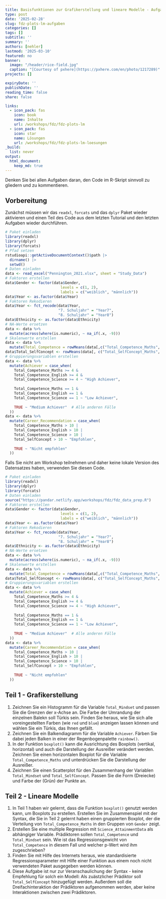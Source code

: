 ```yaml
---
title: Basisfunktionen zur Grafikerstellung und lineare Modelle - Aufgaben
type: post
date: '2025-02-28' 
slug: fdz-plots-lm-aufgaben
categories: [] 
tags: [] 
subtitle: ''
summary: '' 
authors: [nehler] 
lastmod: '2025-03-10'
featured: no
banner:
  image: "/header/rice-field.jpg"
  caption: "[Courtesy of pxhere](https://pxhere.com/en/photo/1217289)"
projects: []

expiryDate: ''
publishDate: ''
reading_time: false
share: false

links:
  - icon_pack: fas
    icon: book
    name: Inhalte
    url: /workshops/fdz/fdz-plots-lm
  - icon_pack: fas
    icon: star
    name: Lösungen
    url: /workshops/fdz/fdz-plots-lm-loesungen
_build:
  list: never
output:
  html_document:
    keep_md: true
---
```






Denken Sie bei allen Aufgaben daran, den Code im R-Skript sinnvoll zu gliedern und zu kommentieren.


## Vorbereitung

Zunächst müssen wir das `readxl`, `forcats` und das `dplyr` Paket wieder aktivieren und einen Teil des Code aus dem letzten Tutorial und den letzten Aufgaben wieder durchführen.


``` r
# Paket einladen
library(readxl)
library(dplyr)
library(forcats)
# Pfad setzen
rstudioapi::getActiveDocumentContext()$path |>
  dirname() |>
  setwd()
# Daten einladen
data <- read_excel("Pennington_2021.xlsx", sheet = "Study_Data")
# Faktoren erstellen
data$Gender <- factor(data$Gender, 
                         levels = c(1, 2),
                         labels = c("weiblich", "männlich"))
data$Year <- as.factor(data$Year)
# Faktoren Rekodieren
data$Year <- fct_recode(data$Year, 
                        "7. Schuljahr" = "Year7",
                        "8. Schuljahr" = "Year8")
data$Ethnicity <- as.factor(data$Ethnicity)
# NA-Werte ersetzen
data <- data %>%
  mutate(across(where(is.numeric), ~ na_if(.x, -9)))
# Skalenwerte erstellen
data <- data %>%
  mutate(Total_Competence = rowMeans(data[,c("Total_Competence_Maths", "Total_Competence_English", "Total_Competence_Science")]))
data$Total_SelfConcept <- rowMeans(data[, c("Total_SelfConcept_Maths", "Total_SelfConcept_Science", "Total_SelfConcept_English")]) 
# Gruppierungsvariablen erstellen
data <- data %>%
  mutate(Achiever = case_when(
    Total_Competence_Maths >= 4 & 
    Total_Competence_English >= 4 & 
    Total_Competence_Science >= 4 ~ "High Achiever",
    
    Total_Competence_Maths == 1 & 
    Total_Competence_English == 1 & 
    Total_Competence_Science == 1 ~ "Low Achiever",
    
    TRUE ~ "Medium Achiever"  # Alle anderen Fälle
  ))
data <- data %>%
  mutate(Career_Recommendation = case_when(
    Total_Competence_Maths > 10 |
    Total_Competence_English > 10 |
    Total_Competence_Science > 10 |
    Total_SelfConcept > 10 ~ "Empfohlen",
    
    TRUE ~ "Nicht empfohlen"
  ))  
```
Falls Sie nicht am Workshop teilnehmen und daher keine lokale Version des Datensatzes haben, verwenden Sie diesen Code.


``` r
# Paket einladen
library(readxl)
library(dplyr)
library(forcats)
# Daten einladen
source("https://pandar.netlify.app/workshops/fdz/fdz_data_prep.R")
# Faktoren erstellen
data$Gender <- factor(data$Gender, 
                         levels = c(1, 2),
                         labels = c("weiblich", "männlich"))
data$Year <- as.factor(data$Year)
# Faktoren Rekodieren
data$Year <- fct_recode(data$Year, 
                        "7. Schuljahr" = "Year7",
                        "8. Schuljahr" = "Year8")
data$Ethnicity <- as.factor(data$Ethnicity)
# NA-Werte ersetzen
data <- data %>%
  mutate(across(where(is.numeric), ~ na_if(.x, -9)))
# Skalenwerte erstellen
data <- data %>%
  mutate(Total_Competence = rowMeans(data[,c("Total_Competence_Maths", "Total_Competence_English", "Total_Competence_Science")]))
data$Total_SelfConcept <- rowMeans(data[, c("Total_SelfConcept_Maths", "Total_SelfConcept_Science", "Total_SelfConcept_English")])
# Gruppierungsvariablen erstellen
data <- data %>%
  mutate(Achiever = case_when(
    Total_Competence_Maths >= 4 & 
    Total_Competence_English >= 4 & 
    Total_Competence_Science >= 4 ~ "High Achiever",
    
    Total_Competence_Maths == 1 & 
    Total_Competence_English == 1 & 
    Total_Competence_Science == 1 ~ "Low Achiever",
    
    TRUE ~ "Medium Achiever"  # Alle anderen Fälle
  ))
data <- data %>%
  mutate(Career_Recommendation = case_when(
    Total_Competence_Maths > 10 |
    Total_Competence_English > 10 |
    Total_Competence_Science > 10 |
    Total_SelfConcept > 10 ~ "Empfohlen",
    
    TRUE ~ "Nicht empfohlen"
  ))  
```



## Teil 1 - Grafikerstellung


1. Zeichnen Sie ein Histogramm für die Variable `Total_Mindset` und passen Sie die Grenzen der x-Achse an. Die Farbe der Umrandung der einzelnen Balekn soll Türkis sein. Finden Sie heraus, wie Sie sich alle voreingestellten Farben (wie `red` und `blue`) anzeigen lassen können und wählen Sie ein Türkis, das Ihnen gefällt.
2. Zeichnen Sie ein Balkendiagramm für die Variable `Achiever`. Färben Sie dabei jeden Balken in einer der Regenbogenpalette `rainbow()`.
3. In der Funktion `boxplot()` kann die Ausrichtung des Boxplots (vertikal, horizontal) und auch die Darstellung der Ausreißer verändert werden. Zeichnen Sie einen horizontalen Boxplot für die Variable `Total_Competence_Maths` und unterdrücken Sie die Darstellung der Ausreißer.
4. Zeichnen Sie einen Scatterplot für den Zusammenhang der Variablen `Total_Mindset` und `Total_SelfConcept`. Passen Sie die Form (Dreiecke) und Farbe der (Grün) der Punkte an.



## Teil 2 - Lineare Modelle

1. In Teil 1 haben wir gelernt, dass die Funktion `boxplot()` genutzt werden kann, um Boxplots zu erstellen. Erstellen Sie im Zusammenspiel mit der Syntax, die Sie in Teil 2 gelernt haben einen gruppierten Boxplot, der die Verteilung von `Total_Competence_Maths` in den Gruppen von `Gender` zeigt.
2. Erstellen Sie eine multiple Regression mit `Science_AttainmentData` als abhängiger Variable. Prädiktoren sollen `Total_Competence` und `Total_Mindset` sein. Wie ist das Regressionsgewicht von `Total_Competence` in diesem Fall und welcher p-Wert wird ihm zugeschrieben?  
3. Finden Sie mit Hilfe des Internets heraus, wie standardisierte Regressionsparameter mit Hilfe einer Funktion aus einem noch nicht verwendeten Paket ausgegeben werden können.
4. Diese Aufgabe ist nur zur Veranschaulichung der Syntax - keine Empfehlung für solch ein Modell: Als zuästzlicher Prädiktor soll `Total_SelfConcept` hinzugefügt werden. Außerdem soll die Dreifachinteraktion der Prädiktoren aufgenommen werden, aber keine Interaktionen zwischen zwei Prädiktoren.

